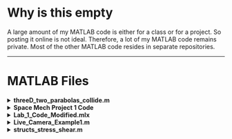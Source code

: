 # Why is this empty

  
A large amount of my MATLAB code is either for a class or for a project. So posting it online is not ideal. Therefore, a lot of my MATLAB code remains private. Most of the other MATLAB code resides in separate repositories.



---

# MATLAB Files

<details>
  <summary><strong>threeD_two_parabolas_collide.m</strong></summary>
  
This software calculates the maximum envelope (furthest reachable point) for a projectile under gravity and initial speeds, then determines how another parabola (a second projectile) can intercept that trajectory. Future improvements may include launching time offsets, additional parameters, and drag considerations.

![image](https://github.com/KalebNails/Matlab_Balistics_Interception/assets/102830532/262079f7-5b27-4077-aa93-40cce7fc3f0f)

</details>

<details>
  <summary><strong>Space Mech Project 1 Code</strong></summary>
  
This MATLAB script demonstrates various orbital mechanics calculations, focusing on determining orbital elements (e.g., semi-major axis, eccentricity, inclination) from position and velocity vectors. It identifies the orbital regime—circular, elliptical, parabolic, or hyperbolic—based on eccentricity, plots effective potential curves, performs numerical integration (ODE45) for two-body motion, and calculates time-based changes in true anomaly. Helper functions compute angular momentum, specific orbital energy, and transformations between orbital element space and Cartesian coordinates.

</details>

<details>
  <summary><strong>Lab_1_Code_Modified.mlx</strong></summary>
  
### Overview
This MATLAB Live Script (.mlx) processes experimental data to calculate airspeed, uncertainties, and Reynolds numbers. It then generates a plot of airspeed vs. frequency and creates a table with Reynolds numbers for each set of conditions.

### Usage
1. Open `Lab_1_Code_Modified.mlx` in MATLAB.  
2. Ensure required data files (e.g., `Dp_data_1.mat`, `Dp_data_2.mat`) are in the same directory.  
3. Run the script to perform calculations and produce outputs.

### Contents
* Data loading and preprocessing  
* Calculation of mean airspeeds and uncertainties  
* Plotting airspeed vs. frequency with error bars  
* Calculation and display of Reynolds numbers  
* Interpolation function for frequency based on airspeed

</details>

<details>
  <summary><strong>Live_Camera_Example1.m</strong></summary>
  
### Overview
This MATLAB script captures a live camera feed, processes the image, and identifies regions of specific colors. It uses undistorted images based on camera calibration parameters.

### Usage
1. Open `Live_Camera_Example1.m` in MATLAB.  
2. Ensure the `cameraParams.mat` file is in the same directory.  
3. Connect a webcam.  
4. Run the script to start the live feed and color-based region detection.

### Contents
* Initialization and loading of camera parameters  
* Live camera feed capture and undistortion  
* Identification of regions with specific colors

</details>

<details>
  <summary><strong>structs_stress_shear.m</strong></summary>
  
### Overview
Calculates the centroid, moment of inertia, and shear/normal stresses for a set of points and areas, then outputs results and generates corresponding stress equations.

### Usage
1. Open `structs_stress_shear.m` in MATLAB.  
2. Run the script to compute centroid, moment of inertia, and stresses.

### Contents
* Calculation of centroid coordinates and shifting points to the centroid’s frame  
* Moment of inertia and shear/normal stresses  
* Display of results and stress equations

</details>

